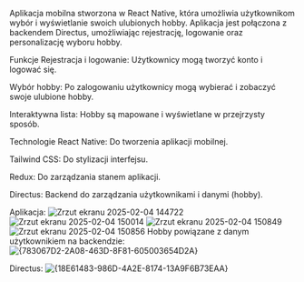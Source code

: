 Aplikacja mobilna stworzona w React Native, która umożliwia użytkownikom wybór i wyświetlanie swoich ulubionych hobby. Aplikacja jest połączona z backendem Directus, umożliwiając rejestrację, logowanie oraz personalizację wyboru hobby.

Funkcje
Rejestracja i logowanie: Użytkownicy mogą tworzyć konto i logować się.

Wybór hobby: Po zalogowaniu użytkownicy mogą wybierać i zobaczyć swoje ulubione hobby.

Interaktywna lista: Hobby są mapowane i wyświetlane w przejrzysty sposób.

Technologie
React Native: Do tworzenia aplikacji mobilnej.

Tailwind CSS: Do stylizacji interfejsu.

Redux: Do zarządzania stanem aplikacji.

Directus: Backend do zarządzania użytkownikami i danymi (hobby).


Aplikacja: ![Zrzut ekranu 2025-02-04 144722](https://github.com/user-attachments/assets/cd759723-2c9e-4b0c-a07f-d137b490a23f)
![Zrzut ekranu 2025-02-04 150014](https://github.com/user-attachments/assets/e6002f01-f80c-4189-a642-067fdff6a0cf)
![Zrzut ekranu 2025-02-04 150849](https://github.com/user-attachments/assets/cd839cce-ff33-4473-9bcc-b1d56f4d0376)
![Zrzut ekranu 2025-02-04 150856](https://github.com/user-attachments/assets/acb8aa2a-8d6a-48b2-8820-a9e53000314b)
Hobby powiązane z danym użytkownikiem na backendzie: ![{783067D2-2A08-463D-8F81-605003654D2A}](https://github.com/user-attachments/assets/a4f27f28-ef6a-412b-95c7-fab891d986e0)

Directus: ![{18E61483-986D-4A2E-8174-13A9F6B73EAA}](https://github.com/user-attachments/assets/4d81297b-512d-4e9e-a58d-84135181d8fb)
